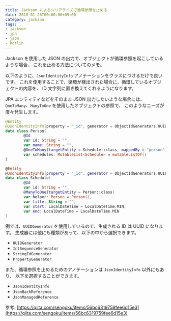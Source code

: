 ```yaml
---
title: Jackson によるシリアライズで循環参照を止める
date: 2018-01-26T00:00:00+09:00
category: jackson
tags:
- jackson
- jpa
- json
- kotlin
---
```


Jackson を使用した JSON の出力で、オブジェクトが循環参照を起こしているような場合、
これを止める方法についてのメモ。

以下のように、`JsonIdentityInfo` アノテーションをクラスにつけるだけで良いです。
これを使用することで、循環が検出された場合に、循環しているオブジェクトの内容を、
ID 文字列に置き換えてくれるようになります。

JPA エンティティなどをそのまま JSON 出力したいような場合には、
`OneToMany`、`ManyToOne` を使用したオブジェクトの参照で、
このようなニーズが度々発生します。

```kotlin
@Entity
@JsonIdentityInfo(property = "_id", generator = ObjectIdGenerators.UUIDGenerator::class)
data class Person(
        @Id
        var id: String = "",
        var name: String = "",
        @OneToMany(targetEntity = Schedule::class, mappedBy = "person")
        var schedules: MutableList<Schedule> = mutableListOf()
)

@Entity
@JsonIdentityInfo(property = "_id", generator = ObjectIdGenerators.UUIDGenerator::class)
data class Schedule(
        @Id
        var id: String = "",
        @ManyToOne(targetEntity = Person::class)
        var helper: Person = Person(),
        var title: String = "",
        var start: LocalDateTime = LocalDateTime.MIN,
        var end: LocalDateTime = LocalDateTime.MIN
)
```

例では、`UUIDGenerator` を使用しているので、生成される ID は UUID になります。
生成器には他にも種類があって、以下の中から選択できます。

- `UUIDGenerator`
- `IntSequenceGenerator`
- `StringIdGenerator`
- `PropertyGenerator`

また、循環参照を止めるためのアノテーションは `JsonIdentityInfo` 以外にもあり、
以下を選択することができます。

- `JsonIdentityInfo`
- `JsonBackReference`
- `JsonManagedReference`

参考: [https://qiita.com/sengoku/items/56bc6319759fee6d15e3](https://qiita.com/sengoku/items/56bc6319759fee6d15e3)

